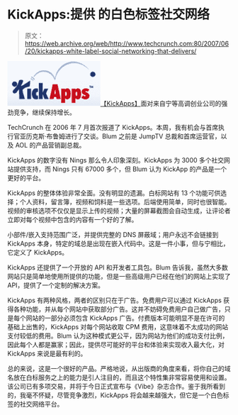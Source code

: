 # KickApps:提供 的白色标签社交网络

> 原文：<https://web.archive.org/web/http://www.techcrunch.com:80/2007/06/20/kickapps-white-label-social-networking-that-delivers/>

[![](img/75cac1dc8871085b424693bbef0b6e88.png)【KickApps】](https://web.archive.org/web/20150727112913/http://kickapps.com/)面对来自宁等高调创业公司的强劲竞争，继续保持增长。

TechCrunch 在 2006 年 7 月首次报道了 KickApps。本周，我有机会与首席执行官亚历克斯·布鲁姆进行了交谈。Blum 之前是 JumpTV 总裁和首席运营官，以及 AOL 的产品营销副总裁。

KickApps 的数字没有 Nings 那么令人印象深刻。KickApps 为 3000 多个社交网站提供支持，而 Nings 只有 67000 多个，但 Blum 认为 KickApp 的产品是一个更好的平台。

KickApps 的整体体验非常全面。没有明显的遗漏。白标网站有 13 个功能可供选择；个人资料，留言簿，视频和饲料是一些选项。后端使用简单，同时也很智能。视频的审核选项不仅仅是显示上传的视频；大量的屏幕截图会自动生成，让评论者立即对每个视频中包含的内容有一个好的了解。

小部件/嵌入支持范围广泛，并提供完整的 DNS 屏蔽域；用户永远不会链接到 KickApps 本身，特定的域总是出现在嵌入代码中。这是一件小事，但与宁相比，它定义了 KickApps。

KickApps 还提供了一个开放的 API 和开发者工具包。Blum 告诉我，虽然大多数网站只是简单地使用所提供的功能，但是一些高级用户已经在他们的网站上实现了 API，提供了一个定制的解决方案。

KickApps 有两种风格，两者的区别只在于广告。免费用户可以通过 KickApps 获得各种功能，并从每个网站中获取部分广告。这并不妨碍免费用户自己做广告，只是每个网站的一部分必须包含 KickApps 广告。付费版本可能明显不是在许可的基础上出售的，KickApps 对每个网站收取 CPM 费用，这意味着不太成功的网站支付较低的费用。Blum 认为这种模式更公平，因为网站为他们的成功支付比例，因此每个人都是赢家；因此，提供尽可能好的平台和体验来实现收入最大化，对 KickApps 来说是最有利的。

总的来说，这是一个很好的产品。严格地说，从出版商的角度来看，将你自己的域名放在白标服务之上的能力是引人注目的，而且这个特性集非常容易使用和设置。该公司已有多项交易，并将于今日正式宣布与《Vibe》杂志合作。鉴于我所看到的，我毫不怀疑，尽管竞争激烈，KickApps 将会越来越强大，但它是一个白色标签的社交网络平台。